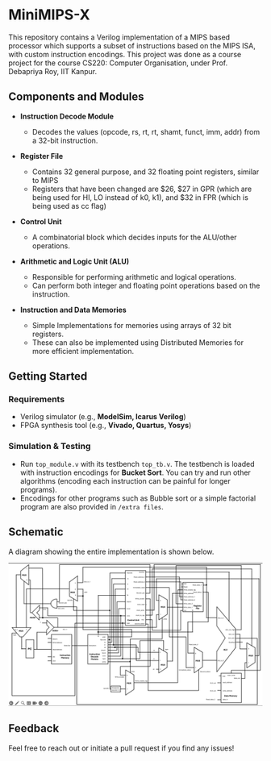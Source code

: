# **MiniMIPS-X**  

This repository contains a Verilog implementation of a MIPS based processor which supports a subset of instructions based on the MIPS ISA, with custom instruction encodings. This project was done as a course project for the course CS220: Computer Organisation, under Prof. Debapriya Roy, IIT Kanpur.

## **Components and Modules**  

- **Instruction Decode Module**  
  - Decodes the values (opcode, rs, rt, rt, shamt, funct, imm, addr) from a 32-bit instruction.

- **Register File**  
  - Contains 32 general purpose, and 32 floating point registers, similar to MIPS
  - Registers that have been changed are $26, $27 in GPR (which are being used for HI, LO instead of k0, k1), and $32 in FPR (which is being used as cc flag)

- **Control Unit**  
  - A combinatorial block which decides inputs for the ALU/other operations. 

- **Arithmetic and Logic Unit (ALU)**  
  - Responsible for performing arithmetic and logical operations. 
  - Can perform both integer and floating point operations based on the instruction.

- **Instruction and Data Memories**  
  - Simple Implementations for memories using arrays of 32 bit registers.
  - These can also be implemented using Distributed Memories for more efficient implementation.

## **Getting Started**  

### **Requirements**  
- Verilog simulator (e.g., **ModelSim, Icarus Verilog**)  
- FPGA synthesis tool (e.g., **Vivado, Quartus, Yosys**)  

### **Simulation & Testing**  


- Run `top_module.v` with its testbench `top_tb.v`. The testbench is loaded with instruction encodings for **Bucket Sort**. You can try and run other algorithms (encoding each instruction can be painful for longer programs).
- Encodings for other programs such as Bubble sort or a simple factorial program are also provided in `/extra files`.


## **Schematic**  

A diagram showing the entire implementation is shown below.


  <img src="./schematic.png">

## **Feedback**  

Feel free to reach out or initiate a pull request if you find any issues!




